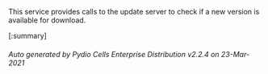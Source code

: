






This service provides calls to the update server to check if a new version is available for download.

[:summary]

###### Auto generated by Pydio Cells Enterprise Distribution v2.2.4 on 23-Mar-2021
